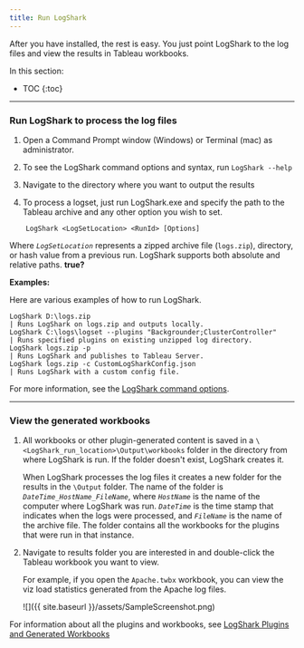 ```yaml
---
title: Run LogShark
---
```



After you have installed, the rest is easy. You just point LogShark to the log files and view the results in Tableau workbooks.

In this section:

* TOC
{:toc}

-----------

### Run LogShark to process the log files


1. Open a Command Prompt window (Windows) or Terminal (mac) as administrator.

1. To see the LogShark command options and syntax, run `LogShark --help`

1. Navigate to the directory where you want to output the results

1. To process a logset, just run LogShark.exe and specify the path to the Tableau archive and any other option you wish to set.

```
    LogShark <LogSetLocation> <RunId> [Options]
```

Where *`LogSetLocation`* represents a zipped archive file (`logs.zip`), directory, or hash value from a previous run. LogShark supports both absolute and relative paths. **true?**

**Examples:**

Here are various examples of how to run LogShark. 

```
LogShark D:\logs.zip                                                  | Runs LogShark on logs.zip and outputs locally.
LogShark C:\logs\logset --plugins "Backgrounder;ClusterController"    | Runs specified plugins on existing unzipped log directory.
LogShark logs.zip -p                                                  | Runs LogShark and publishes to Tableau Server.
LogShark logs.zip -c CustomLogSharkConfig.json                        | Runs LogShark with a custom config file.
```

For more information, see the [LogShark command options](LogShark_cmds).

-----------------

### View the generated workbooks

1.  All workbooks or other plugin-generated content is saved in a `\<LogShark_run_location>\Output\workbooks` folder in the directory from where LogShark is run. If the folder doesn't exist, LogShark creates it.

    When LogShark processes the log files it creates a new folder for the results in the `\Output` folder. The name of the folder is *`DateTime_HostName_FileName`*, where  *`HostName`* is the name of the computer where LogShark was run. *`DateTime`* is the time stamp that indicates when the logs were processed, and *`FileName`* is the name of the archive file. The folder contains all the workbooks for the plugins that were run in that instance.

2.  Navigate to results folder you are interested in and double-click the Tableau workbook you want to view. 

    For example, if you open the `Apache.twbx` workbook, you can view the viz load statistics generated from the Apache log files.     


    ![]({{ site.baseurl }}/assets/SampleScreenshot.png)

   For information about all the plugins and workbooks, see [LogShark Plugins and Generated Workbooks](LogShark_plugins)
